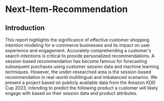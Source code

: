 # Next-Item-Recommendation

## Introduction

This report highlights the significance of effective customer shopping intention modeling for e-commerce businesses and its impact on user experience and engagement. Accurately comprehending a customer's search intentions is critical to provide personalized recommendations. A session-based recommendation has become famous for forecasting subsequent purchases using customer session data and machine learning techniques. However, the under-researched area is the session-based recommendation in real-world multilingual and imbalanced scenarios. We present a project based on publicly available data from the Amazon KDD Cup 2023, intending to predict the following product a customer will likely engage with based on their session data and product attributes.
